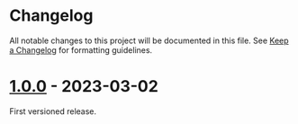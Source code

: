 # Changelog

All notable changes to this project will be documented in this file. See [Keep a Changelog] for formatting guidelines.

# [1.0.0] - 2023-03-02

First versioned release.

[Keep a Changelog]: https://keepachangelog.com/en/
[1.0.0]: https://github.com/bbrk24/Trilangle/tree/1.0.0
